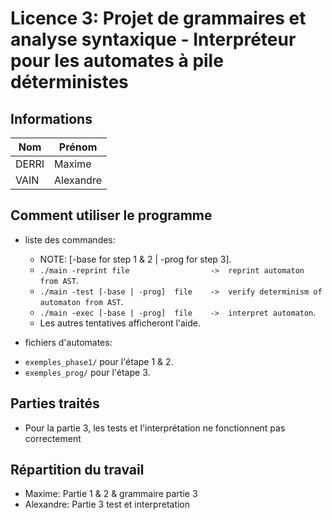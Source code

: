# Licence 3: Projet de grammaires et analyse syntaxique - Interpréteur pour les automates à pile déterministes

## Informations

| **Nom**  | **Prénom** |
| -------- | ---------- |
| DERRI    | Maxime     |
| VAIN     | Alexandre  |

## Comment utiliser le programme

* liste des commandes:
    - NOTE: [-base for step 1 & 2  |  -prog for step 3].
    - `./main -reprint file                  ->  reprint automaton from AST`.
    - `./main -test [-base | -prog]  file    ->  verify determinism of automaton from AST`.
    - `./main -exec [-base | -prog]  file    ->  interpret automaton`.
    - Les autres tentatives afficheront l'aide.

* fichiers d'automates:
 - `exemples_phase1/` pour l'étape 1 & 2.
 - `exemples_prog/`   pour l'étape 3.

## Parties traités

* Pour la partie 3, les tests et l'interprétation ne fonctionnent pas correctement

## Répartition du travail

 * Maxime: Partie 1 & 2 & grammaire partie 3
 * Alexandre: Partie 3 test et interpretation